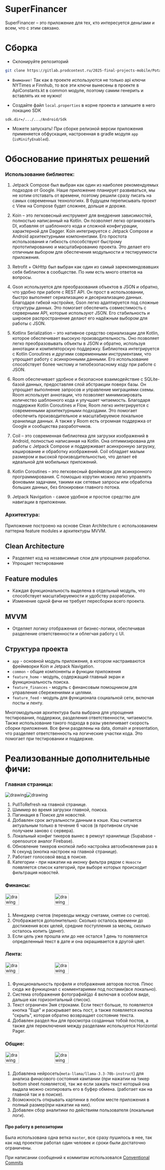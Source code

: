 # SuperFinancer
SuperFinancer – это приложение для тех, кто интересуется деньгами и всем, что с этим связано.

# Сборка

- Склонируйте репозиторий

```bash
git clone https://gitlab.prodcontest.ru/2025-final-projects-mobile/PotaninPM.git
```

- `Внимание!` Так как в проекте используются не только api ключи NYTimes и Finnhub, то все эти ключи вынесены в проекте в ApiConstants.kt в common модуле, поэтому самим генерить и вставлять их не нужно!

- Создайте файл `local.properties` в корне проекта и запишите в него локацию SDK

```properties
sdk.dir=/.../.../Android/Sdk
```

- Можете запускать!
При сборке релизной версии приложения применяется обфускация, настроенная в gradle модуля `app` (`isMinifyEnabled`).

# Обоснование принятых решений

### Использование библиотек:

1. Jetpack Compose был выбран как один из наиболее рекомендуемых подходов от Google. Наше приложение планирует развиваться, мы не хотим отставать от времени, поэтому решили сразу писать на самых современных технологиях. В будущем переписывать проект с View на Compose будет сложнее, дольше и дороже.

2. Koin – это легковесный инструмент для внедрения зависимостей, полностью написанный на Kotlin. Он позволяет легко организовать DI, избавляя от шаблонного кода и сложной конфигурации, характерной для Dagger. Koin интегрируется с Jetpack Compose и Android архитектурными компонентами. Его простота использования и гибкость способствуют быстрому прототипированию и масштабированию проекта. Это делает его отличным выбором для обеспечения модульности и тестируемости приложения.

3. Retrofit + OkHttp был выбран как один из самый зарекомендовавших себя библиотек в сообществе. По ним есть много ответов на вопросы.

4. Gson используется для преобразования объектов в JSON и обратно, что удобно при работе с REST API. Он прост в использовании, быстро выполняет сериализацию и десериализацию данных. Благодаря гибкой настройке, Gson легко адаптируется под сложные структуры данных. Это помогает обеспечить совместимость с серверными API, которые используют JSON. Его стабильность и широкое распространение делают его надёжным выбором для работы с JSON.

5. Kotlinx Serialization – это нативное средство сериализации для Kotlin, которое обеспечивает высокую производительность. Оно позволяет легко преобразовывать объекты в JSON и обратно, используя аннотации и компиляторскую поддержку. Библиотека интегрируется с Kotlin Coroutines и другими современными инструментами, что упрощает работу с асинхронными данными. Его использование способствует более чистому и типобезопасному коду при работе с JSON.

6. Room обеспечивает удобное и безопасное взаимодействие с SQLite-базой данных, предоставляя слой абстракции поверх базы. Он упрощает выполнение запросов и управление миграциями схемы. Room использует аннотации, что позволяет минимизировать количество шаблонного кода и улучшает читаемость. Благодаря поддержке Kotlin Coroutines и Flow, Room легко интегрируется с современными архитектурными подходами. Это помогает обеспечить производительное и масштабируемое локальное хранилище данных. А также у Room есть огромная поддержка от Google и сообщества разработчиков.

7. Coil – это современная библиотека для загрузки изображений в Android, полностью написанная на Kotlin. Она оптимизирована для работы с Jetpack Compose и поддерживает асинхронную загрузку, кэширование и обработку изображений. Coil обладает малым размером и высокой производительностью, что делает её идеальной для мобильных приложений.

8. Kotlin Coroutines – это легковесный фреймворк для асинхронного программирования. С помощью корутин можно легко управлять фоновыми задачами, такими как сетевые запросы или обработка больших данных, без блокировки главного потока.

9. Jetpack Navigation - самое удобное и простое средство для навигации в приложении. 

### Архитектура:

Приложение построено на основе Clean Architecture с использованием паттерна feature modules и архитектуры MVVM.

## Clean Architecture

- Разделяет код на независимые слои для упрощения разработки.
- Упрощает тестирование

## Feature modules

- Каждая функциональность выделена в отдельный модуль, что способствует масштабируемости и удобству разработки.
- Изменение одной фичи не требует пересборки всего проекта.

## MVVM

- Отделяет логику отображения от бизнес-логики, обеспечивая разделение ответственности и облегчая работу с UI.

## Структура проекта

- `app` -  основной модуль приложения, в котором настраиваются фреймворки Koin и Jetpack Navigation.
- `common` - общие компоненты и функции приложения
- `feature_home` - модуль, содержащий главный экран и функциональность поиска.
- `feature_finances` - модуль с финансовым помощником для управления сбережениями и целями.
- `feature_feed` - модуль для функционала социальной сети, включая посты и ленту.

Многомодульная архитектура была выбрана для упрощения тестирования, поддержки, разделения ответственности, читаемости. Также использование такого подхода в разы увеличивает скорость сборки приложения. Все фичи разделены на data, domain и presentation, что разделяет ответственность на логические участки кода. Это помогает при тестировании и поддержке.

# Реализованные дополнительные фичи:

### Главная страница:
<div style="display: flex; flex-wrap: wrap;">
    <img src="screenshots/home_screen_dark.png" alt="drawing" width: "30%"/>
    <img src="screenshots/home_screen_light.png" alt="drawing" width: "30%"/>
</div>

1. PullToRefresh на главной странице.
2. Шиммер во время загрузки главной, поиска.
3. Пагинация в Поиске для новостей.
4. Добавлен срок актуальности данным в кэше. Кэш считается актуальным только в течение 6 часов (в противном случае получаем заново с сервера).
5. Локальный конфиг тикеров вынес в ремоут хранилище (Supabase - opensource аналог Firebase).
6. Обновление тикеров кнопкой либо настройка автообновления раз в N секунд (кнопка настроек на главной странице).
7. Работает голосовой ввод в поиске.
8. Категории - при нажатии на иконку фильтра рядом с `Новости` появляется список категорий, при выборе которых происходит фильтрация новостей.
### Финансы:
<div style="display: flex; flex-wrap: wrap;">
    <img src="screenshots/finances_stat.png" alt="drawing" style="width: 30%; height: auto; margin-bottom: 10px;"/>
    <img src="screenshots/finances_operations.png" alt="drawing" style="width: 30%; height: auto; margin-bottom: 10px; margin-left: 10px; margin-left: 10px"/>
</div>

1. Менеджер счетов (переводы между счетами, снятие со счетов).
2. Отображается дополнительно: Сколько осталось времени до достижения всех целей, средние поступления за месяц, сколько осталось копить (денег).
3. Если цель уже прошла или до нее остался 1 день то появляется определенный текст в дате и она окрашивается в другой цвет.
### Лента:
<div style="display: flex; flex-wrap: wrap;">
    <img src="screenshots/posts_main.png" alt="drawing" style="width: 30%; height: auto; margin-bottom: 10px;"/>
    <img src="screenshots/post_comments.png" alt="drawing" style="width: 30%; height: auto; margin-bottom: 10px; margin-left: 10px"/>
</div>

1. Функциональность профиля и отображения авторов постов. Плюс сюда же функицонал с комментариями под постами(все локально).
2. Система отображения фотографий(до 4 включая в особом виде, дальше как горизонтальный список).
3. Текст ограничен 3мя строками. Если текст больше, то появляется кнопка "Еще" и раскрывает весь пост, а также появляется кнопка "скрыть", которая обратно возвращает состояние текста.
4. Добавлен раздел `Мои` для просмотра созданных тобой постов, а также для переключения между разделами используется Horizontal Pager.
### Общие:
<div style="display: flex; flex-wrap: wrap;">
    <img src="screenshots/ai_thinks.png" alt="drawing" style="width: 30%; height: auto; margin-bottom: 10px;"/>
    <img src="screenshots/big_image.png" alt="drawing" style="width: 30%; height: auto; margin-bottom: 10px; margin-left: 10px"/>
</div>

1. Добавлена нейросеть(`meta-llama/llama-3.3-70b-instruct`) для анализа финасового состояния кампании (при нажатии на тикер bottom sheet появляется), так же если зажать текст который она выдала можно скопировать его в буфер обмена. (работает как на главной так и в поиске).
2. Возможность открывать картинки в любом месте приложения в полный размер(при нажатии на них).
3. Добавлен сбор аналитики по действиям пользователя (локальные логи).

#### Про работу в репозитории

Была использована одна ветка `master`, все сразу пушилось в нее, так как над проектом работал один человек и сроки были достаточно ограничены.

При написании сообщений к коммитам использовался [Conventional Commits](https://www.conventionalcommits.org/en/v1.0.0/)